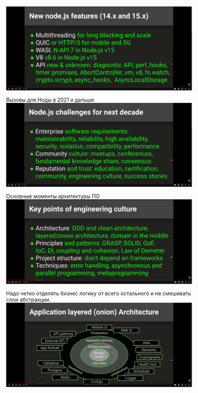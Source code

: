 ![img.png](img.png)

Вызовы для Ноды в 2021 и дальше
![img_1.png](img_1.png)

Основные моменты архитектуры ПО
![img_2.png](img_2.png)

Надо четко отделять бизнес логику от всего остального и не смешивать слои абстракции.
![img_3.png](img_3.png)

